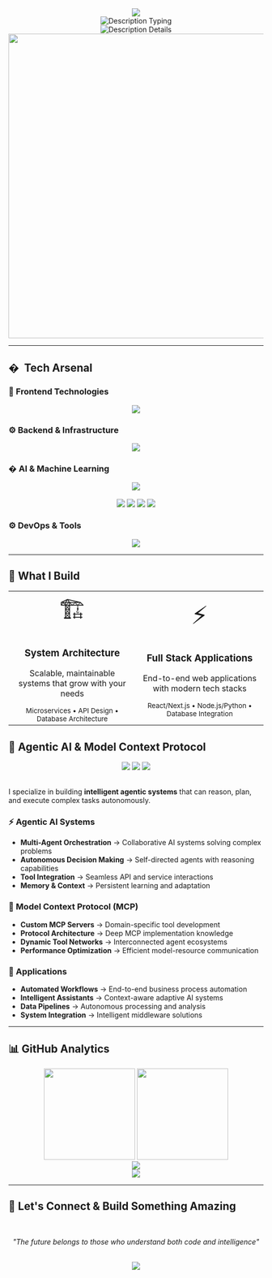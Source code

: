 <div align="center">
  <img src="https://capsule-render.vercel.app/api?type=waving&color=0:8B5CF6,50:A855F7,100:C084FC&height=200&section=header&text=TheOneWithDesire&fontSize=60&fontColor=FFFFFF&animation=fadeIn"/>
</div>

<div align="center">
  <img src="https://readme-typing-svg.herokuapp.com?font=JetBrains+Mono&weight=600&size=28&duration=3000&pause=800&color=A855F7&center=true&vCenter=true&width=900&lines=🎓+Computer+Engineering+Graduate;🚀+Full+Stack+Developer;🤖+Agentic+AI+Architect;⚡+Building+the+Future+with+Code" alt="Description Typing" />
</div>

<div align="center">
  <img src="https://readme-typing-svg.herokuapp.com?font=JetBrains+Mono&weight=500&size=22&duration=2500&pause=1000&color=C084FC&center=true&vCenter=true&width=900&lines=Crafting+intelligent+systems+that+think+%26+adapt;Python+%7C+TypeScript+%7C+AI+%7C+MCP+Expert;Transforming+ideas+into+scalable+solutions+🚀" alt="Description Details" />
</div>

<div align="center">
  <img width="600" src="https://user-images.githubusercontent.com/74038190/212284100-561aa473-3905-4a80-b561-0d28506553ee.gif">
</div>

---

## � ️ Tech Arsenal

### 🎨 Frontend Technologies
<div align="center">
  <img src="https://skillicons.dev/icons?i=html,css,js,ts,react,nextjs,tailwind,vite" />
</div>

### ⚙️ Backend & Infrastructure
<div align="center">
  <img src="https://skillicons.dev/icons?i=nodejs,express,python,fastapi,mysql,postgresql,mongodb,redis" />
</div>

### �  AI & Machine Learning
<div align="center">
  <img src="https://skillicons.dev/icons?i=python,tensorflow,pytorch" />
  <br><br>
  <img src="https://img.shields.io/badge/OpenAI-000000?style=flat-square&logo=openai&logoColor=white" />
  <img src="https://img.shields.io/badge/Anthropic-D4A574?style=flat-square&logo=anthropic&logoColor=black" />
  <img src="https://img.shields.io/badge/LangChain-87CEEB?style=flat-square&logo=chainlink&logoColor=black" />
  <img src="https://img.shields.io/badge/MCP-6366F1?style=flat-square&logo=protocol&logoColor=white" />
</div>

### ⚙️ DevOps & Tools
<div align="center">
  <img src="https://skillicons.dev/icons?i=git,github,docker,aws,vercel,vscode" />
</div>

---

## 🚀 What I Build

<div align="center">
  <table>
    <tr>
      <td align="center" width="300">
        <div style="font-size: 48px; margin-bottom: 16px;">🏗️</div>
        <h3>System Architecture</h3>
        <p>Scalable, maintainable systems that grow with your needs</p>
        <sub>Microservices • API Design • Database Architecture</sub>
      </td>
      <td align="center" width="300">
        <div style="font-size: 48px; margin-bottom: 16px;">⚡</div>
        <h3>Full Stack Applications</h3>
        <p>End-to-end web applications with modern tech stacks</p>
        <sub>React/Next.js • Node.js/Python • Database Integration</sub>
      </td>
    </tr>
  </table>
</div>

## 🤖 Agentic AI & Model Context Protocol

<div align="center">
  <img src="https://img.shields.io/badge/⚡-Agentic_AI-6366F1?style=flat&logoColor=white" />
  <img src="https://img.shields.io/badge/🔗-MCP_Protocol-8B5CF6?style=flat&logoColor=white" />
  <img src="https://img.shields.io/badge/🧠-Multi_Agent-A855F7?style=flat&logoColor=white" />
</div>

<br>

I specialize in building **intelligent agentic systems** that can reason, plan, and execute complex tasks autonomously.

### ⚡ Agentic AI Systems
- **Multi-Agent Orchestration** → Collaborative AI systems solving complex problems
- **Autonomous Decision Making** → Self-directed agents with reasoning capabilities  
- **Tool Integration** → Seamless API and service interactions
- **Memory & Context** → Persistent learning and adaptation

### 🔗 Model Context Protocol (MCP)
- **Custom MCP Servers** → Domain-specific tool development
- **Protocol Architecture** → Deep MCP implementation knowledge
- **Dynamic Tool Networks** → Interconnected agent ecosystems
- **Performance Optimization** → Efficient model-resource communication

### 🎯 Applications
- **Automated Workflows** → End-to-end business process automation
- **Intelligent Assistants** → Context-aware adaptive AI systems
- **Data Pipelines** → Autonomous processing and analysis
- **System Integration** → Intelligent middleware solutions

---

## 📊 GitHub Analytics

<div align="center">
  <img height="180em" src="https://github-readme-stats.vercel.app/api?username=theonewithdesire&show_icons=true&theme=tokyonight&include_all_commits=true&count_private=true&hide_border=true&bg_color=0D1117&title_color=8B5CF6&icon_color=A855F7&text_color=FFFFFF"/>
  <img height="180em" src="https://github-readme-stats.vercel.app/api/top-langs/?username=theonewithdesire&layout=compact&langs_count=8&theme=tokyonight&hide_border=true&bg_color=0D1117&title_color=8B5CF6&text_color=FFFFFF"/>
</div>

<div align="center">
  <img src="https://github-readme-streak-stats.herokuapp.com/?user=theonewithdesire&theme=tokyonight&hide_border=true&background=0D1117&stroke=8B5CF6&ring=A855F7&fire=C084FC&currStreakLabel=FFFFFF"/>
</div>

<div align="center">
  <img src="https://github-readme-activity-graph.vercel.app/graph?username=theonewithdesire&theme=tokyo-night&bg_color=0D1117&color=8B5CF6&line=A855F7&point=C084FC&area=true&hide_border=true"/>
</div>

---

## 🌟 Let's Connect & Build Something Amazing

<div align="center">
  <br>
  <p><em>"The future belongs to those who understand both code and intelligence"</em></p>
  <br>
</div>

<div align="center">
  <img src="https://capsule-render.vercel.app/api?type=waving&color=0:8B5CF6,50:A855F7,100:C084FC&height=120&section=footer"/>
</div>

